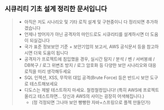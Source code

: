 ## 시큐리티 기초 설계 정리한 문서입니다
> - 아직은 저도 시나리오 및 기타 로직 설계 및 구현중이니 다 정리되면 추가하겠습니다
> - 언제나 방어자가 아닌 공격자의 마인드로도 시큐리티를 설계하시면 더 도움이 되실겁니다
> - 국가 표준 정보보안 기준 + 보안기업의 보고서, AWS 공식문서 등을 참고하시면 더욱 도움이 됩니다
> - 공격자가 프로젝트에 침입했을 경우, 실시간 탐지 / 분석 / 벤 / 서버봉쇄 / DB복구 / 로그 위변조 방지 / 로그 암호화 등 다양한 보안 시나리오와 대응 로직을 미리 생각해두세요
> - SQL 인젝션, XSS, 무작위 대입 공격(Brute Force) 등은 반드시 보안 도구로 테스트해보세요
> - 디도스는 제발 테스트하지 마세요. 철컹철컹입니다! (특히 AWS에 프로젝트 올리고 테스트하면... 당신과 AWS의 사이는 굉장히 어색해집니다.)
>   - (정 걱정되면 그나마 보안 빵빵한 자바+스프링으로 플젝 만들던가)
